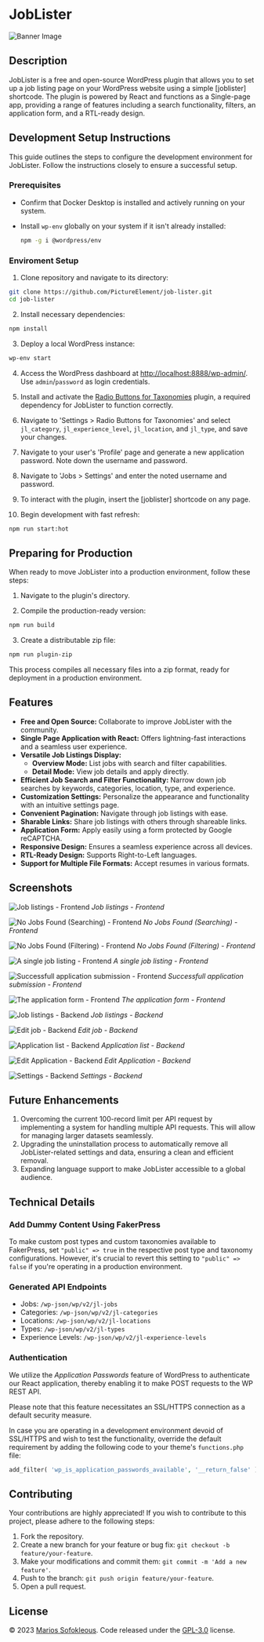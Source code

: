 # JobLister

![Banner Image](assets/banner-1544x500.jpg)

## Description

JobLister is a free and open-source WordPress plugin that allows you to set up a job listing page on your WordPress website using a simple [joblister] shortcode. The plugin is powered by React and functions as a Single-page app, providing a range of features including a search functionality, filters, an application form, and a RTL-ready design.

## Development Setup Instructions

This guide outlines the steps to configure the development environment for JobLister. Follow the instructions closely to ensure a successful setup.

### Prerequisites

- Confirm that Docker Desktop is installed and actively running on your system.
- Install `wp-env` globally on your system if it isn't already installed:

  ```sh
  npm -g i @wordpress/env
  ```

### Enviroment Setup

1. Clone repository and navigate to its directory:

  ```sh
  git clone https://github.com/PictureElement/job-lister.git
  cd job-lister
  ```

2. Install necessary dependencies:

  ```sh
  npm install
  ```

3. Deploy a local WordPress instance:

  ```sh
  wp-env start
  ```

4. Access the WordPress dashboard at [http://localhost:8888/wp-admin/](http://localhost:8888/wp-admin/). Use `admin`/`password` as login credentials.

5. Install and activate the [Radio Buttons for Taxonomies](https://wordpress.org/plugins/radio-buttons-for-taxonomies/) plugin, a required dependency for JobLister to function correctly.

6. Navigate to 'Settings > Radio Buttons for Taxonomies' and select `jl_category`, `jl_experience_level`, `jl_location`, and `jl_type`, and save your changes.

7. Navigate to your user's 'Profile' page and generate a new application password. Note down the username and password.

8. Navigate to 'Jobs > Settings' and enter the noted username and password.

9. To interact with the plugin, insert the [joblister] shortcode on any page.

10. Begin development with fast refresh:

  ```sh
  npm run start:hot
  ```

## Preparing for Production

When ready to move JobLister into a production environment, follow these steps:

1. Navigate to the plugin's directory.

2. Compile the production-ready version:

  ```sh
  npm run build
  ```

3. Create a distributable zip file:

  ```sh
  npm run plugin-zip
  ```

This process compiles all necessary files into a zip format, ready for deployment in a production environment.

## Features

- **Free and Open Source:** Collaborate to improve JobLister with the community.
- **Single Page Application with React:** Offers lightning-fast interactions and a seamless user experience.
- **Versatile Job Listings Display:**
  - **Overview Mode:** List jobs with search and filter capabilities.
  - **Detail Mode:** View job details and apply directly.
- **Efficient Job Search and Filter Functionality:** Narrow down job searches by keywords, categories, location, type, and experience.
- **Customization Settings:** Personalize the appearance and functionality with an intuitive settings page.
- **Convenient Pagination:** Navigate through job listings with ease.
- **Sharable Links:** Share job listings with others through shareable links.
- **Application Form:** Apply easily using a form protected by Google reCAPTCHA.
- **Responsive Design:** Ensures a seamless experience across all devices.
- **RTL-Ready Design:** Supports Right-to-Left languages.
- **Support for Multiple File Formats:** Accept resumes in various formats.

## Screenshots

![Job listings - Frontend](assets/screenshot-1.png)
*Job listings - Frontend*

![No Jobs Found (Searching) - Frontend](assets/screenshot-2.png)
*No Jobs Found (Searching) - Frontend*

![No Jobs Found (Filtering) - Frontend](assets/screenshot-3.png)
*No Jobs Found (Filtering) - Frontend*

![A single job listing - Frontend](assets/screenshot-4.png)
*A single job listing - Frontend*

![Successfull application submission - Frontend](assets/screenshot-5.png)
*Successfull application submission - Frontend*

![The application form - Frontend](assets/screenshot-6.png)
*The application form - Frontend*

![Job listings - Backend](assets/screenshot-7.png)
*Job listings - Backend*

![Edit job - Backend](assets/screenshot-8.png)
*Edit job - Backend*

![Application list - Backend](assets/screenshot-9.png)
*Application list - Backend*

![Edit Application - Backend](assets/screenshot-10.png)
*Edit Application - Backend*

![Settings - Backend](assets/screenshot-11.png)
*Settings - Backend*

## Future Enhancements

1. Overcoming the current 100-record limit per API request by implementing a system for handling multiple API requests. This will allow for managing larger datasets seamlessly.
2. Upgrading the uninstallation process to automatically remove all JobLister-related settings and data, ensuring a clean and efficient removal.
3. Expanding language support to make JobLister accessible to a global audience.

## Technical Details

### Add Dummy Content Using FakerPress

To make custom post types and custom taxonomies available to FakerPress, set `"public" => true` in the respective post type and taxonomy configurations. However, it's crucial to revert this setting to `"public" => false` if you're operating in a production environment.

### Generated API Endpoints

- Jobs: `/wp-json/wp/v2/jl-jobs`
- Categories: `/wp-json/wp/v2/jl-categories`
- Locations: `/wp-json/wp/v2/jl-locations`
- Types: `/wp-json/wp/v2/jl-types`
- Experience Levels: `/wp-json/wp/v2/jl-experience-levels`

### Authentication

We utilize the *Application Passwords* feature of WordPress to authenticate our React application, thereby enabling it to make POST requests to the WP REST API.

Please note that this feature necessitates an SSL/HTTPS connection as a default security measure.

In case you are operating in a development environment devoid of SSL/HTTPS and wish to test the functionality, override the default requirement by adding the following code to your theme's `functions.php` file:

```php
add_filter( 'wp_is_application_passwords_available', '__return_false' );
```

## Contributing

Your contributions are highly appreciated! If you wish to contribute to this project, please adhere to the following steps:

1. Fork the repository.
2. Create a new branch for your feature or bug fix: `git checkout -b feature/your-feature`.
3. Make your modifications and commit them: `git commit -m 'Add a new feature'`.
4. Push to the branch: `git push origin feature/your-feature`.
5. Open a pull request.

## License

&copy; 2023 [Marios Sofokleous](https://www.msof.me/). Code released under the [GPL-3.0](LICENSE.md) license.